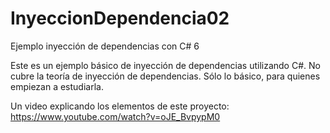 # InyeccionDependencia02
Ejemplo inyección de dependencias con C# 6

Este es un ejemplo básico de inyección de dependencias utilizando C#. No cubre la teoría de inyección de dependencias. 
Sólo lo básico, para quienes empiezan a estudiarla.

Un video explicando los elementos de este proyecto: https://www.youtube.com/watch?v=oJE_BvpypM0
